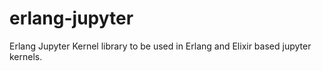 # erlang-jupyter
Erlang Jupyter Kernel library to be used in Erlang and Elixir based jupyter
kernels.
